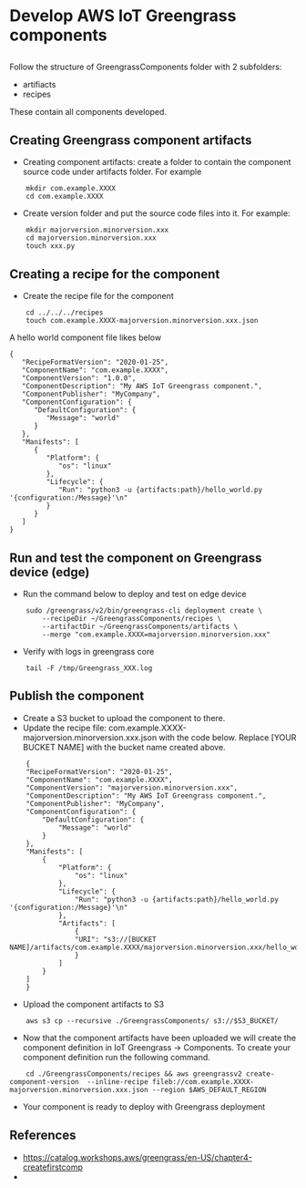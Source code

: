 # Develop AWS IoT Greengrass components

## 

Follow the structure of GreengrassComponents folder with 2 subfolders:
- artifiacts
- recipes

These contain all components developed.

## Creating Greengrass component artifacts
- Creating component artifacts: create a  folder to contain the component source code under artifacts folder. For example
```
    mkdir com.example.XXXX
    cd com.example.XXXX
```

- Create version folder and put the source code files into it. For example:
```
    mkdir majorversion.minorversion.xxx
    cd majorversion.minorversion.xxx
    touch xxx.py
```

## Creating a recipe for the component
- Create the recipe file for the component
```
    cd ../../../recipes
    touch com.example.XXXX-majorversion.minorversion.xxx.json
```

A hello world component file likes below

```
{
   "RecipeFormatVersion": "2020-01-25",
   "ComponentName": "com.example.XXXX",
   "ComponentVersion": "1.0.0",
   "ComponentDescription": "My AWS IoT Greengrass component.",
   "ComponentPublisher": "MyCompany",
   "ComponentConfiguration": {
      "DefaultConfiguration": {
         "Message": "world"
      }
   },
   "Manifests": [
      {
         "Platform": {
            "os": "linux"
         },
         "Lifecycle": {
            "Run": "python3 -u {artifacts:path}/hello_world.py '{configuration:/Message}'\n"
         }
      }
   ]
}
```

## Run and test the component on Greengrass device (edge)

- Run the command below to deploy and test on edge device

```
    sudo /greengrass/v2/bin/greengrass-cli deployment create \
        --recipeDir ~/GreengrassComponents/recipes \
        --artifactDir ~/GreengrassComponents/artifacts \
        --merge "com.example.XXXX=majorversion.minorversion.xxx"
```

- Verify with logs in greengrass core

```
    tail -F /tmp/Greengrass_XXX.log
```

## Publish the component

- Create a S3 bucket to upload the component to there.
- Update the recipe file: com.example.XXXX-majorversion.minorversion.xxx.json with the code below. Replace [YOUR BUCKET NAME] with the bucket name created above.

```
    {
    "RecipeFormatVersion": "2020-01-25",
    "ComponentName": "com.example.XXXX",
    "ComponentVersion": "majorversion.minorversion.xxx",
    "ComponentDescription": "My AWS IoT Greengrass component.",
    "ComponentPublisher": "MyCompany",
    "ComponentConfiguration": {
        "DefaultConfiguration": {
            "Message": "world"
        }
    },
    "Manifests": [
        {
            "Platform": {
                "os": "linux"
            },
            "Lifecycle": {
                "Run": "python3 -u {artifacts:path}/hello_world.py '{configuration:/Message}'\n"
            },
            "Artifacts": [
                {
                "URI": "s3://[BUCKET NAME]/artifacts/com.example.XXXX/majorversion.minorversion.xxx/hello_world.py"
                }
            ]
        }
    ]
    }
```

- Upload the component artifacts to S3
```
    aws s3 cp --recursive ./GreengrassComponents/ s3://$S3_BUCKET/
```

- Now that the component artifacts have been uploaded we will create the component definition in IoT Greengrass -> Components. To create your component definition run the following command.
```
    cd ./GreengrassComponents/recipes && aws greengrassv2 create-component-version  --inline-recipe fileb://com.example.XXXX-majorversion.minorversion.xxx.json --region $AWS_DEFAULT_REGION
```

- Your component is ready to deploy with Greengrass deployment


## References
- https://catalog.workshops.aws/greengrass/en-US/chapter4-createfirstcomp
- 